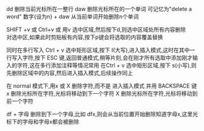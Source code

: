 dd 删除当前光标所在一整行
daw 删除光标所在的一个单词 可记忆为"delete a word"
数字{设为n} + daw 从当前单词开始删除n个单词
 
SHIFT +v 或 Ctrl+v 或 用v 选中区域,然后按下d,则选中区域处所有内容删除  
对选中区,如果此时剪贴板有内容,按下p键会将选取的内容覆盖替换

同时在多行写入
Ctrl + v 选中矩形区域,按下 I(大写),进入插入模式,这时在其中一行写入字符,按下 ESC 键,返回普通模式,稍等片刻,会在刚才所有选取中添加刚才输入的字符,这在多行添加注释等情况常用
在Ctrl + v 选中矩形区域,按下 s(小写),则先删除区域中的内容,然后进入插入模式,后续操作同上

在 normal 模式下,用x 或 X 删除字符,而不是 进入插入模式 并用 BACKSPACE 键
x 删除光标所在字符,光标将移动到下一个字符
X 删除光标所在字符,光标将移动到前一个字符

df + 字母  删除到下一个字母,比如 dfx,则会从当前位置开始删除知道字母x,这里光标下的字母和字母x都会被删除